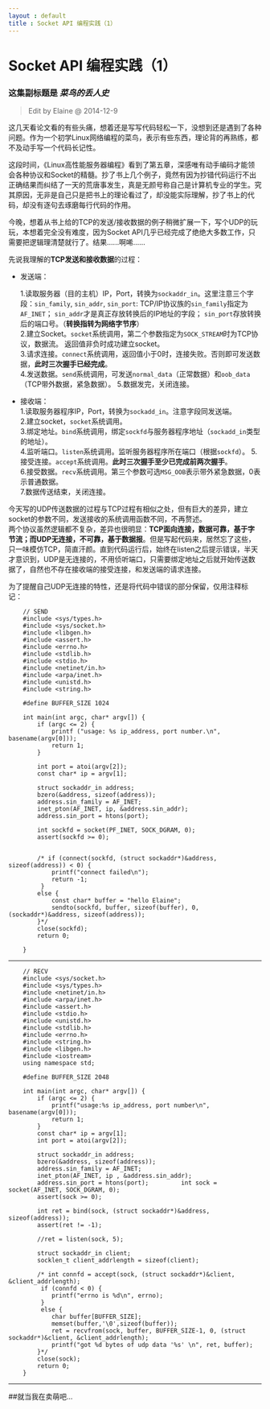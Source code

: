 ```yaml
---
layout : default
title : Socket API 编程实践（1）
---
```

# Socket API 编程实践（1） 
### 这集副标题是 *菜鸟的丢人史*  
> Edit by Elaine @ 2014-12-9   

这几天看论文看的有些头痛，想着还是写写代码轻松一下，没想到还是遇到了各种问题。作为一个初学Linux网络编程的菜鸟，表示有些东西，理论背的再熟练，都不及动手写一个代码长记性。   

这段时间，《Linux高性能服务器编程》看到了第五章，深感唯有动手编码才能领会各种协议和Socket的精髓。抄了书上几个例子，竟然有因为抄错代码运行不出正确结果而纠结了一天的荒唐事发生，真是无颜号称自己是计算机专业的学生。究其原因，无非是自己只是把书上的理论看过了，却没能实际理解，抄了书上的代码，却没有逐句去琢磨每行代码的作用。   

今晚，想着从书上给的TCP的发送/接收数据的例子稍微扩展一下，写个UDP的玩玩，本想着完全没有难度，因为Socket API几乎已经完成了绝绝大多数工作，只需要把逻辑理清楚就行了。结果......啊唏......  
 
先说我理解的**TCP发送和接收数据**的过程：
  
* 发送端：  

	1.读取服务器（目的主机）IP，Port，转换为`sockaddr_in`。这里注意三个字段：`sin_family`, `sin_addr`, `sin_port`: TCP/IP协议族的`sin_family`指定为`AF_INET`； `sin_addr`才是真正存放转换后的IP地址的字段； `sin_port`存放转换后的端口号。（**转换指转为网络字节序**）   
	2.建立Socket。`socket`系统调用，第二个参数指定为`SOCK_STREAM`时为TCP协议，数据流。 返回值非负时成功建立socket。  
	3.请求连接。`connect`系统调用，返回值小于0时，连接失败。否则即可发送数据，**此时三次握手已经完成**。  
	4.发送数据。`send`系统调用，可发送`normal_data`（正常数据）和`oob_data`（TCP带外数据，紧急数据）。
	5.数据发完，关闭连接。  
 
* 接收端：  
	1.读取服务器程序IP，Port，转换为`sockadd_in`。注意字段同发送端。  
	2.建立socket，`socket`系统调用。   
	3.绑定地址。`bind`系统调用，绑定`sockfd`与服务器程序地址（`sockadd_in`类型的地址）。  
	4.监听端口。`listen`系统调用。监听服务器程序所在端口（根据`sockfd`）。
	5.接受连接。`accept`系统调用。**此时三次握手至少已完成前两次握手**。  
	6.接受数据。`recv`系统调用。第三个参数可选`MSG_OOB`表示带外紧急数据，0表示普通数据。   
	7.数据传送结束，关闭连接。    
	
今天写的UDP传送数据的过程与TCP过程有相似之处，但有巨大的差异，建立socket的参数不同，发送接收的系统调用函数不同，不再赘述。  
两个协议虽然逻辑都不复杂，差异也很明显：**TCP面向连接，数据可靠，基于字节流；而UDP无连接，不可靠，基于数据报**。但是写起代码来，居然忘了这些，只一味模仿TCP，简直汗颜。直到代码运行后，始终在listen之后提示错误，半天才意识到，UDP是无连接的，不用侦听端口，只需要绑定地址之后就开始传送数据了，自然也不存在接收端的接受连接，和发送端的请求连接。  
   
为了提醒自己UDP无连接的特性，还是将代码中错误的部分保留，仅用注释标记：   
		
		// SEND 
		#include <sys/types.h>
		#include <sys/socket.h>
		#include <libgen.h>
		#include <assert.h>
		#include <errno.h>
		#include <stdlib.h>
		#include <stdio.h>
		#include <netinet/in.h>
		#include <arpa/inet.h>
		#include <unistd.h>
		#include <string.h>

		#define BUFFER_SIZE 1024

		int main(int argc, char* argv[]) {
			if (argc <= 2) {
				printf ("usage: %s ip_address, port number.\n", basename(argv[0]));
				return 1;
			}
			
			int port = atoi(argv[2]);
			const char* ip = argv[1];

			struct sockaddr_in address;
			bzero(&address, sizeof(address));
			address.sin_family = AF_INET;
			inet_pton(AF_INET, ip, &address.sin_addr);
			address.sin_port = htons(port);

			int sockfd = socket(PF_INET, SOCK_DGRAM, 0);
			assert(sockfd >= 0);

			
			/* if (connect(sockfd, (struct sockaddr*)&address, sizeof(address)) < 0) {
			 	printf("connect failed\n");
			 	return -1;
			 } 
			else {
				const char* buffer = "hello Elaine";
				sendto(sockfd, buffer, sizeof(buffer), 0, (sockaddr*)&address, sizeof(address));
			}*/
			close(sockfd);
			return 0;

		}   
	
---

		// RECV  
		#include <sys/socket.h>
		#include <sys/types.h>
		#include <netinet/in.h>
		#include <arpa/inet.h>
		#include <assert.h>
		#include <stdio.h>
		#include <unistd.h>
		#include <stdlib.h>
		#include <errno.h>
		#include <string.h>
		#include <libgen.h>
		#include <iostream>
		using namespace std;

		#define BUFFER_SIZE 2048

		int main(int argc, char* argv[]) {
			if (argc <= 2) {
				printf("usage:%s ip_address, port number\n", basename(argv[0]));
				return 1;
			}
			const char* ip = argv[1];
			int port = atoi(argv[2]);

			struct sockaddr_in address;
			bzero(&address, sizeof(address));
			address.sin_family = AF_INET;
			inet_pton(AF_INET, ip , &address.sin_addr);
			address.sin_port = htons(port);			int sock = socket(AF_INET, SOCK_DGRAM, 0);
			assert(sock >= 0);

			int ret = bind(sock, (struct sockaddr*)&address, sizeof(address));
			assert(ret != -1);

			//ret = listen(sock, 5);

			struct sockaddr_in client;
			socklen_t client_addrlength = sizeof(client);
		
			/* int connfd = accept(sock, (struct sockaddr*)&client, &client_addrlength);
			 if (connfd < 0) {
			 	printf("errno is %d\n", errno);
			 }
			 else {
				char buffer[BUFFER_SIZE];
				memset(buffer,'\0',sizeof(buffer));
				ret = recvfrom(sock, buffer, BUFFER_SIZE-1, 0, (struct sockaddr*)&client, &client_addrlength);
				printf("got %d bytes of udp data '%s' \n", ret, buffer);
			}*/
			close(sock);
			return 0;
		}
		
---
##就当我在卖萌吧...